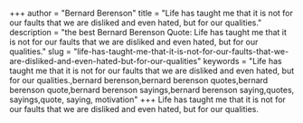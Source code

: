 +++
author = "Bernard Berenson"
title = "Life has taught me that it is not for our faults that we are disliked and even hated, but for our qualities."
description = "the best Bernard Berenson Quote: Life has taught me that it is not for our faults that we are disliked and even hated, but for our qualities."
slug = "life-has-taught-me-that-it-is-not-for-our-faults-that-we-are-disliked-and-even-hated-but-for-our-qualities"
keywords = "Life has taught me that it is not for our faults that we are disliked and even hated, but for our qualities.,bernard berenson,bernard berenson quotes,bernard berenson quote,bernard berenson sayings,bernard berenson saying,quotes, sayings,quote, saying, motivation"
+++
Life has taught me that it is not for our faults that we are disliked and even hated, but for our qualities.
